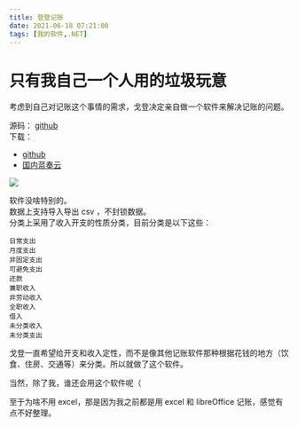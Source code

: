 ```yaml
---
title: 登登记账
date: 2021-06-18 07:21:00
tags: [我的软件,.NET]
---
```


# 只有我自己一个人用的垃圾玩意

考虑到自己对记账这个事情的需求，戈登决定亲自做一个软件来解决记账的问题。   

源码：  [github](https://github.com/gordonwalkedby/DDJZ)   
下载：  
- [github](https://github.com/gordonwalkedby/DDJZ/releases)  
- [国内蓝奏云](https://walkedby.lanzoui.com/iHmm9r8smuf)   

![](https://z3.ax1x.com/2021/06/16/2XrfDe.png)   

软件没啥特别的。    
数据上支持导入导出 csv ，不封锁数据。   
分类上采用了收入开支的性质分类，目前分类是以下这些：   

```
日常支出
月度支出
非固定支出
可避免支出
还款
兼职收入
非劳动收入
全职收入
借入
未分类收入
未分类支出
```

戈登一直希望给开支和收入定性，而不是像其他记账软件那种根据花钱的地方（饮食、住房、交通等）来分类。所以就做了这个软件。       

当然，除了我，谁还会用这个软件呢（    

至于为啥不用 excel，那是因为我之前都是用 excel 和 libreOffice 记账，感觉有点不好整理。   
